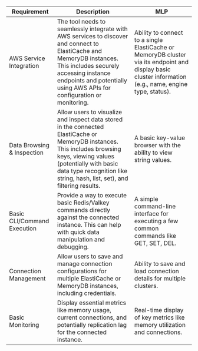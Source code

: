 | Requirement | Description | MLP |
|------------|-------------|-----|
| AWS Service Integration | The tool needs to seamlessly integrate with AWS services to discover and connect to ElastiCache and MemoryDB instances. This includes securely accessing instance endpoints and potentially using AWS APIs for configuration or monitoring. | Ability to connect to a single ElastiCache or MemoryDB cluster via its endpoint and display basic cluster information (e.g., name, engine type, status). |
| Data Browsing & Inspection | Allow users to visualize and inspect data stored in the connected ElastiCache or MemoryDB instances. This includes browsing keys, viewing values (potentially with basic data type recognition like string, hash, list, set), and filtering results. | A basic key-value browser with the ability to view string values. |
| Basic CLI/Command Execution | Provide a way to execute basic Redis/Valkey commands directly against the connected instance. This can help with quick data manipulation and debugging. | A simple command-line interface for executing a few common commands like GET, SET, DEL. |
| Connection Management | Allow users to save and manage connection configurations for multiple ElastiCache or MemoryDB instances, including credentials. | Ability to save and load connection details for multiple clusters. |
| Basic Monitoring | Display essential metrics like memory usage, current connections, and potentially replication lag for the connected instance. | Real-time display of key metrics like memory utilization and connections. |